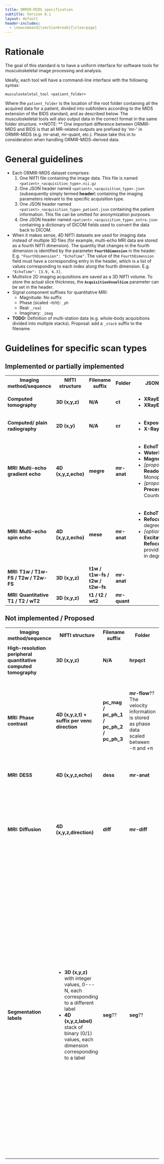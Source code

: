 ```yaml
---
title: ORMIR-MIDS specification
subtitle: Version 0.1
layout: default
header-includes:
  - \newcommand{\sectionbreak}{\clearpage}
---
```


<!--
# Table of contents
{: .no_toc}

* TOC
{:toc}
-->

# Rationale
The goal of this standard is to have a uniform interface for software tools for musculoskeletal image processing and analysis.

Ideally, each tool will have a command-line interface with the following syntax:
```
musculoskeletal_tool <patient_folder>
```
Where the `patient_folder` is the location of the root folder containing all the acquired data for a patient, divided into subfolders according to the MIDS extension of the BIDS standard, and as described below. The musculoskeletal tools will also output data in the correct format in the same folder structure. **NOTE: ** One important difference between ORMIR-MIDS and BIDS is that all MR-related outputs are prefixed by 'mr-' in ORMIR-MIDS (e.g. mr-anat, mr-quant, etc.). Please take this in to consideration when handling ORMIR-MIDS-derived data. 

# General guidelines

* Each ORMIR-MIDS dataset comprises:
    1. One NIfTI file containing the image data. This file is named `<patient>_<acquisition_type>.nii.gz`
    2. One JSON header named `<patient>_<acquisition_type>.json` (subsequently simply termed **header**) containing the imaging parameters relevant to the specific acquisition type.
    3. One JSON header named `<patient>_<acquisition_type>_patient.json` containing the patient information. This file can be omitted for anonymization purposes.
    4. One JSON header named `<patient>_<acquisition_type>_extra.json` containing a dictionary of DICOM fields used to convert the data back to DICOM.
* When it makes sense, 4D NIfTI datasets are used for imaging data instead of multiple 3D files (for example, multi-echo MRI data are stored as a fourth NIfTI dimension). The quantity that changes in the fourth dimension is identified by the parameter **`FourthDimension`** in the header. E.g. `"FourthDimension": "EchoTime"`. The value of the `FourthDimension` field must have a corresponding entry in the header, which is a list of values corresponding to each index along the fourth dimension. E.g. `"EchoTime": [3.9, 6.3]`.
* Multislice 2D imaging acquisitions are saved as a 3D NIfTI volume. To store the actual slice thickness, the **`AcquisitionVoxelSize`** parameter can be set in the header.
* Signal component suffixes for quantitative MRI:
    * Magnitude: No suffix
    * Phase (scaled -π/π): `_ph`
    * Real: `_real`
    * Imaginary: `_imag`
* **TODO:** Definition of multi-station data (e.g. whole-body acquisitions divided into multiple stacks). Proposal: add a `_stack` suffix to the filename.

# Guidelines for specific scan types

## Implemented or partially implemented

<table>
    <tr>
        <th><b>Imaging method/sequence</b></th>
        <th><b>NIfTI structure</b></th>
        <th><b>Filename suffix</b></th>
        <th><b>Folder</b></th>
        <th><b>JSON required fields</b></th>
    </tr>
    <tr>
        <td><b>Computed tomography</b></td>
        <td><b>3D (x,y,z)</b></td>
        <td><b>N/A</b></td>
        <td><b>ct</b></td>
        <td>
            <ul> 
                <li><b>XRayEnergy</b> in kVp</li>	
                <li><b>XRayExposure</b> in mAs</li>
            </ul>
        </td>
    </tr>
    <tr>
        <td><b>Computed/ plain radiography</b></td>
        <td><b>2D (x,y)</b></td>
        <td><b>N/A</b></td>
        <td><b>cr</b></td>
        <td>
            <ul> 
                <li><b>ExposureTime</b> in ms</li>	
                <li><b>X-RayTubeCurrent</b> in mA</li>
            </ul>
        </td>
    </tr>
    <tr>
        <td><b>MRI: Multi-echo gradient echo</b></td>
        <td><b>4D (x,y,z,echo)</b></td>
        <td><b>megre</b></td>
        <td><b>mr-anat</b></td>
        <td>
            <ul> 
                <li><b>EchoTime</b> (array) in ms</li>	
                <li><b>WaterFatShift</b> in pixels</li>
                <li><b>MagneticFieldStrength</b></li>
                <li><i>[proposed]</i> <b>ReadoutMode</b>: Monopolar/Bipolar</li>
                <li><i>[proposed]</i> <b>PrecessionDirection</b>: Counter-/Clockwise</li> 
            </ul>
        </td>
    </tr>
    <tr>
        <td><b>MRI: Multi-echo spin echo</b></td>
        <td><b>4D (x,y,z,echo)</b></td>
        <td><b>mese</b></td>
        <td><b>mr-anat</b></td>
        <td>
            <ul> 
                <li><b>EchoTime</b> (array) in ms</li>	
                <li><b>RefocusingFlipAngle</b> in degrees</li>
                <li><i>[optional]</i> <b>ExcitationProfile</b> and <b>RefocusingProfile</b>(arrays) providing the slice profiles in degrees</li> 
            </ul>
        </td>
    </tr>
    <tr>
        <td><b>MRI: T1w / T1w-FS / T2w / T2w-FS</b></td>
        <td><b>3D (x,y,z)</b></td>
        <td><b>t1w / t1w-fs / t2w / t2w-fs</b></td>
        <td><b>mr-anat</b></td>
        <td>
        </td>
    </tr>
    <tr>
        <td><b>MRI: Quantitative T1 / T2 / wT2</b></td>
        <td><b>3D (x,y,z)</b></td>
        <td><b>t1 / t2 / wt2</b></td>
        <td><b>mr-quant</b></td>
        <td>
        </td>
    </tr>
</table>





## Not implemented / Proposed

<table>
    <tr>
        <th><b>Imaging method/sequence</b></th>
        <th><b>NIfTI structure</b></th>
        <th><b>Filename suffix</b></th>
        <th><b>Folder</b></th>
        <th><b>JSON required fields</b></th>
    </tr>
    <tr>
        <td><b>High-resolution peripheral quantitative computed tomography</b></td>
        <td><b>3D (x,y,z)</b></td>
        <td><b>N/A</b></td>
        <td><b>hrpqct</b></td>
        <td>
            <ul> 
                <li><b>XRayEnergy</b> in kVp</li>	
                <li><b>XRayExposure</b> in mAs</li>
            </ul>
        </td>
    </tr>
    <tr>
        <td><b>MRI: Phase contrast</b></td>
        <td><b>4D (x,y,z,t) + suffix per venc direction</b></td>
        <td><b>pc_mag / pc_ph_1 / pc_ph_2 / pc_ph_3</b></td>
        <td><b>mr-flow</b>?? The velocity information is stored as phase data scaled between -π and +π</td>
        <td>
            <ul> 
                <li><b>Venc</b> in cm/s</li>	
                <li><b>EncodingDirection</b> (3D vector) for each phase volume, indicating the direction of the positive velocity encoding for that volume. <b>TBD</b>: patient coordinate system or image coordinate system</li> 
            </ul>
        </td>
    </tr>
    <tr>
        <td><b>MRI: DESS</b></td>
        <td><b>4D (x,y,z,echo)</b></td>
        <td><b>dess</b></td>
        <td><b>mr-anat</b></td>
        <td>
            <ul> 
                <li><b>EchoTime</b> (array) in ms</li>	
            </ul>
        </td>
    </tr>
    <tr>
        <td><b>MRI: Diffusion</b></td>
        <td><b>4D (x,y,z,direction)</b></td>
        <td><b>diff</b></td>
        <td><b>mr-diff</b></td>
        <td>
            <ul> 
                <li><b>MixingTime</b> in ms</li>	
                <li><b>EncodingDirection</b> (array of 3D vectors). The norm of the vector is the <b>b-value</b>. The normalized vector indicates the <b>direction</b> of the diffusion gradient in patient coordinates</li> 
            </ul>
        </td>
    </tr>
    <tr>
        <td><b>Segmentation labels</b></td>
        <td>
            <ul>
                <li><b>3D (x,y,z)</b> with integer values, 0---N, each corresponding to a different label</li>
                <li><b>4D (x,y,z,label)</b> stack of binary (0/1) values, each dimension corresponding to a label</li>
            </ul>
        </td>
        <td><b>seg</b>??</td>
        <td><b>seg</b>??</td>
        <td>
            <ul>
                <li><b>Labels</b> (array of strings). List of the labels represented in the masks. The first value in the list corresponds to either a gray level of 0 or to the 1st volume in the fourth dimension. E.g. <i>["Background", "SOL", "VM", "VL"]</i></li>
                <li><b>Note</b>: the string representation of the labels must follow a standardized format. While it is possible that the same anatomical structure is represented by different labels (e.g. <i>SOL</i> or <i>Soleus</i>), the labels must be known. This allows flexibility in the implementation of segmentation tools, while keeping easy interoperability because all values are easily convertible. A list of standardized labels is visible <a href="https://docs.google.com/spreadsheets/d/e/2PACX-1vS4gioDvbO_6VItFglPEWeXP0U86tfG1yYifTU-XXqk5kdN1vln6KVP6bzDNPw-_L8xvkZ0soQeyW8-/pubhtml#">here</a>. Please contact <a href="mailto:francesco.santini@unibas.ch">Francesco Santini</a> if you would like to add your own definitions</li>
            </ul>
        </td>
    </tr>
</table>






